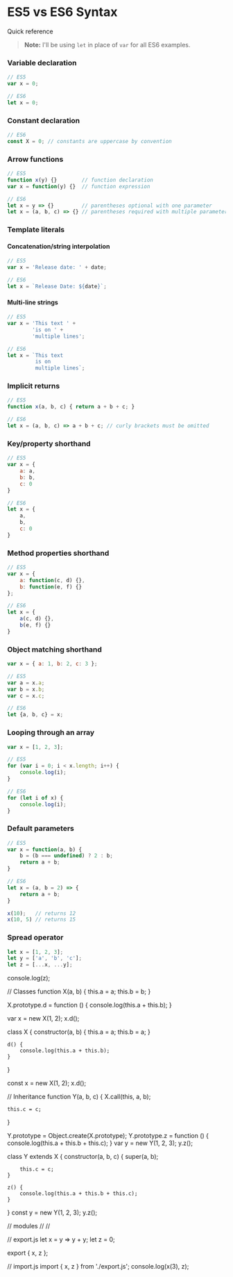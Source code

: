 # ES5 vs ES6 Syntax

Quick reference

> **Note:** I'll be using `let` in place of `var` for all ES6 examples.

### Variable declaration

```js
// ES5
var x = 0;
```

```js
// ES6 
let x = 0;
```


### Constant declaration

```js
// ES6
const X = 0; // constants are uppercase by convention
```

### Arrow functions

```js
// ES5
function x(y) {}        // function declaration
var x = function(y) {}  // function expression
```

```js
// ES6
let x = y => {}         // parentheses optional with one parameter
let x = (a, b, c) => {} // parentheses required with multiple parameters
```

### Template literals

#### Concatenation/string interpolation

```js
// ES5
var x = 'Release date: ' + date;
```

```js
// ES6
let x = `Release Date: ${date}`;
```

#### Multi-line strings

```js
// ES5
var x = 'This text ' +
        'is on ' +
        'multiple lines';
```

```js
// ES6
let x = `This text
         is on
         multiple lines`;        
```

### Implicit returns

```js
// ES5
function x(a, b, c) { return a + b + c; } 
```

```js
// ES6
let x = (a, b, c) => a + b + c; // curly brackets must be omitted
```


### Key/property shorthand

```js
// ES5
var x = { 
    a: a, 
    b: b, 
    c: 0 
}
```

```js
// ES6
let x = { 
    a, 
    b, 
    c: 0 
}
```

### Method properties shorthand

```js
// ES5
var x = {
    a: function(c, d) {},
    b: function(e, f) {}
};
```

```js
// ES6
let x = {
    a(c, d) {},
    b(e, f) {}
}
```

### Object matching shorthand

```js
var x = { a: 1, b: 2, c: 3 };
```

```js
// ES5
var a = x.a;
var b = x.b;
var c = x.c;
```

```js
// ES6
let {a, b, c} = x;
```

### Looping through an array

```js
var x = [1, 2, 3];
```

```js
// ES5
for (var i = 0; i < x.length; i++) {
    console.log(i);
}
```

```js
// ES6
for (let i of x) {
    console.log(i);
}
```

### Default parameters

```js
// ES5
var x = function(a, b) {
    b = (b === undefined) ? 2 : b;
    return a + b;
}
```

```js
// ES6
let x = (a, b = 2) => {
    return a + b;
}
```

```js
x(10);   // returns 12
x(10, 5) // returns 15
```

### Spread operator

```js
let x = [1, 2, 3];
let y = ['a', 'b', 'c'];
let z = [...x, ...y];
```

console.log(z);

// Classes
function X(a, b) {
    this.a = a;
    this.b = b;
}

X.prototype.d = function () {
    console.log(this.a + this.b);
}

var x = new X(1, 2);
x.d();

class X {
    constructor(a, b) {
        this.a = a;
        this.b = a;
    }

    d() {
        console.log(this.a + this.b);
    }
}

const x = new X(1, 2);
x.d();

// Inheritance
function Y(a, b, c) {
    X.call(this, a, b);

    this.c = c;
}

Y.prototype = Object.create(X.prototype);
Y.prototype.z = function () {
    console.log(this.a + this.b + this.c);
}
var y = new Y(1, 2, 3);
y.z();

class Y extends X {
    constructor(a, b, c) {
        super(a, b);

        this.c = c;
    }

    z() {
        console.log(this.a + this.b + this.c);
    }
}
const y = new Y(1, 2, 3);
y.z();

// modules
//<script src="export.js"></script>
//<script type="module" src="import.js"></script>

// export.js
let x = y => y + y;
let z = 0;

export { x, z };

// import.js
import { x, z } from './export.js';
console.log(x(3), z);
